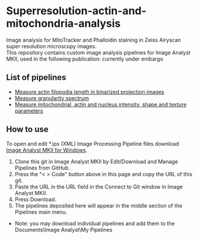 # Superresolution-actin-and-mitochondria-analysis
Image analysis for MitoTracker and Phalloidin staining in Zeiss Airyscan super resolution microscopy images.  
This repository contains custom image analysis pipelines  for Image Analyst MKII, used in the following publication: currently under embargo    

## List of pipelines
* [Measure actin filopodia length in binarized projection images](Measure%20actin%20filopodia%20length%20in%20binarized%20projection%20images.ips)
* [Measure granularity spectrum](Measure%20granularity%20spectrum.ips)
* [Measure mitochondrial, actin and nucleus intensity, shape and texture parameters](Measure%20mitochondrial,%20actin%20and%20nucleus%20intensity,%20shape%20and%20texture%20parameters.ips)

## How to use
To open and edit *.ips (XML) Image Processing Pipeline files download [Image Analyst MKII for Windows](https://www.imageanalyst.net/downloads/?item=recent/imageanalystMKII64.msi).
1. Clone this git in Image Analyst MKII by Edit/Download and Manage Pipelines from GitHub. 
2. Press the "< > Code" button above in this page and copy the URL of this git.
3. Paste the URL in the URL field in the Connect to Git window in Image Analyst MKII.
4. Press Download.
5. The pipelines deposited here will appear in the middle section of the Pipelines main menu.
* Note: you may download individual pipelines and add them to the Documents\Image Analyst\My Pipelines 

